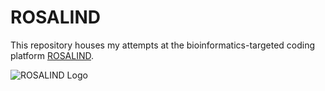 # ROSALIND
This repository houses my attempts at the bioinformatics-targeted coding platform <a href="https://rosalind.info/problems/locations/" target="_blank" rel="noopener">ROSALIND</a>.

![ROSALIND Logo](https://github.com/LordJatonyas/ROSALIND/ROSALIND_Logo.png "ROSALIND")
